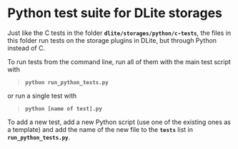 # Python test suite for DLite storages

Just like the C tests in the folder **`dlite/storages/python/c-tests`**, the files in this folder run tests on the storage plugins in DLite, but through Python instead of C.

To run tests from the command line, run all of them with the main test script with
> **`python run_python_tests.py`**
>
or run a single test with
> **`python [name of test].py`**
>

To add a new test, add a new Python script (use one of the existing ones as a template) and add the name of the new file to the **`tests`** list in **`run_python_tests.py`**.